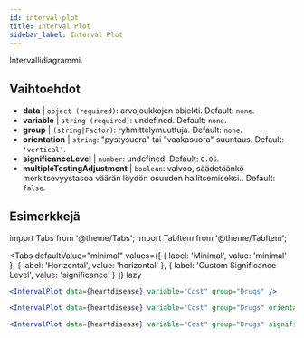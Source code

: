 ```yaml
---
id: interval-plot
title: Interval Plot
sidebar_label: Interval Plot
---
```


Intervallidiagrammi.

## Vaihtoehdot

* __data__ | `object (required)`: arvojoukkojen objekti. Default: `none`.
* __variable__ | `string (required)`: undefined. Default: `none`.
* __group__ | `(string|Factor)`: ryhmittelymuuttuja. Default: `none`.
* __orientation__ | `string`: "pystysuora" tai "vaakasuora" suuntaus. Default: `'vertical'`.
* __significanceLevel__ | `number`: undefined. Default: `0.05`.
* __multipleTestingAdjustment__ | `boolean`: valvoo, säädetäänkö merkitsevyystasoa väärän löydön osuuden hallitsemiseksi.. Default: `false`.


## Esimerkkejä

import Tabs from '@theme/Tabs';
import TabItem from '@theme/TabItem';

<Tabs
    defaultValue="minimal"
    values={[
        { label: 'Minimal', value: 'minimal' },
        { label: 'Horizontal', value: 'horizontal' },
        { label: 'Custom Significance Level', value: 'significance' }
    ]}
    lazy
>

<TabItem value="minimal">

```jsx live
<IntervalPlot data={heartdisease} variable="Cost" group="Drugs" />
```
</TabItem>

<TabItem value="horizontal">

```jsx live
<IntervalPlot data={heartdisease} variable="Cost" group="Drugs" orientation="horizontal" />
```

</TabItem>

<TabItem value="significance">

```jsx live
<IntervalPlot data={heartdisease} variable="Cost" group="Drugs" significanceLevel={0.01} />
```
</TabItem>

</Tabs>
